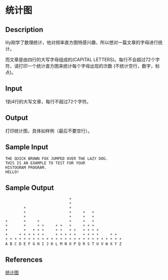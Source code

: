 # 统计图

## Description

lily刚学了数理统计，他对频率直方图特感兴趣，所以想对一篇文章的字母进行统计。

而文章是由四行的大写字母组成的(CAPITAL LETTERS)。每行不会超过72个字符，请打印一个统计直方图来统计每个字母出现的次数 (不统计空行，数字，标点)。

## Input

1到4行的大写文章，每行不超过72个字符。

## Output

打印统计图，具体如样例（最后不要空行）。

## Sample Input

```
THE QUICK BROWN FOX JUMPED OVER THE LAZY DOG.
THIS IS AN EXAMPLE TO TEST FOR YOUR
HISTOGRAM PROGRAM.
HELLO!
```

## Sample Output

```
                            *                      
                            *                      
        *                   *                      
        *                   *     *   *            
        *                   *     *   *            
*       *     *             *     *   *            
*       *     * *     * *   *     * * *            
*       *   * * *     * *   * *   * * * *         
*     * * * * * *     * * * * *   * * * *     * *  
* * * * * * * * * * * * * * * * * * * * * * * * * *
A B C D E F G H I J K L M N O P Q R S T U V W X Y Z
```

## References

[统计图](http://cpp.zjut.edu.cn/ShowProblem.aspx?ShowID=1064)
